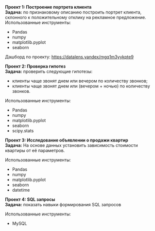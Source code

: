**Проект 1: Построение портрета клиента**    
**Задача:** по признаковому описанию построить портрет клиента, склонного к положительному отклику на рекламное предложение.
Использованные инструменты:
- Pandas
- numpy
- matplotlib.pyplot
- seaborn

Дашборд по проекту: https://datalens.yandex/mgq1m3yykpte9

**Проект 2: Проверка гипотез**    
**Задача:** проверить следующие гипотезы:    
- клиенты чаще звонят днем или вечером по количеству звонков;
- клиенты чаще звонят днем или (вечером + ночью) по количеству звонков.

Использованные инструменты:
- Pandas
- numpy
- matplotlib.pyplot
- seaborn 
- scipy.stats

**Проект 3: Исследование объявлении о продажи квартир**    
**Задача:** На основе данных установить зависимость стоимости квартиры от её параметров.

Использованные инструменты:
- Pandas
- numpy
- matplotlib.pyplot
- seaborn 
- datetime

**Проект 4: SQL запросы**     
**Задача:** показать навыки формирования SQL запросов 

Использованные инструменты:
- MySQL

